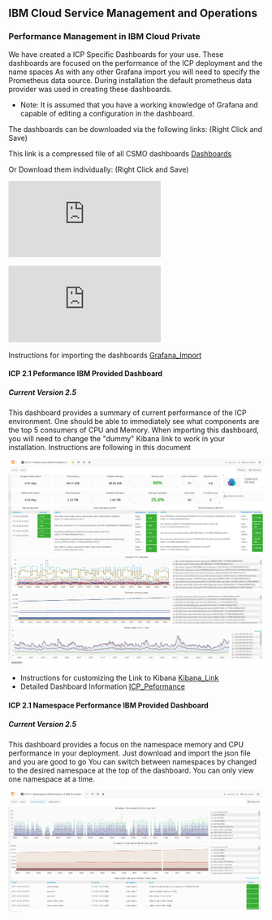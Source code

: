 ## IBM Cloud Service Management and Operations
### Performance Management in IBM Cloud Private
We have created a ICP Specific Dashboards for your use. These dashboards are focused on the performance of the ICP deployment and the name spaces
As with any other Grafana import you will need to specify the Prometheus data source. During installation the default prometheus data provider was used in creating these dashboards.

* Note: It is assumed that you have a working knowledge of Grafana and capable of editing a configuration in the dashboard.

The dashboards can be downloaded via the following links: (Right Click and Save)

This link is a compressed file of all CSMO dashboards [Dashboards](https://github.com/ibm-cloud-architecture/CSMO-ICP/blob/master/grafana/csmodashboards/grafanaICP.tar.gz)  

Or Download them individually: (Right Click and Save)

![ICP 2.1 Performance Dashboard](https://github.com/ibm-cloud-architecture/CSMO-ICP/blob/master/grafana/csmodashboards/ICP2.1PerformanceIBMProvided.json)

![ICP 2.1 Namespace Performance](https://github.com/ibm-cloud-architecture/CSMO-ICP/blob/master/grafana/csmodashboards/ICP2.1NamespacesPerformanceIBMProvided.json)

Instructions for importing the dashboards [Grafana_Import](Grafana_Import.md)

#### ICP 2.1 Peformance IBM Provided Dashboard
##### Current Version 2.5
This dashboard provides a summary of current performance of the ICP environment. One should be able to immediately see what components are the top 5 consumers of CPU and Memory.  When importing this dashboard, you will need to change the "dummy" Kibana link to work in your installation. Instructions are following in this document

![ICPPerformance](images/ICPperf1.png)

+ Instructions for customizing the Link to Kibana [Kibana_Link](Edit_Kibana_Link.md)
+ Detailed Dashboard Information [ICP_Peformance](ICP_Performance_Dashboard_Detail.md)


####  ICP 2.1 Namespace Performance IBM Provided Dashboard
##### Current Version 2.5
This dashboard provides a focus on the namespace memory and CPU performance in your deployment. Just download and import the json file and you are good to go
You can switch between namespaces by changed to the desired namespace at the top of the dashboard. You can only view one namespace at a time.

![ICPnamespacePerformance](images/ICPnamspperf1.png)
